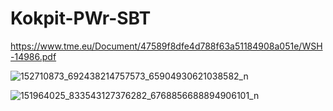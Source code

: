 # Kokpit-PWr-SBT

https://www.tme.eu/Document/47589f8dfe4d788f63a51184908a051e/WSH-14986.pdf



![152710873_692438214757573_65904930621038582_n](https://user-images.githubusercontent.com/74863849/108846220-9e107400-75de-11eb-9cbc-22bcd7ffbdb3.jpg)



![151964025_833543127376282_6768856688894906101_n](https://user-images.githubusercontent.com/74863849/108846209-9bae1a00-75de-11eb-9ecf-af8672e177d3.jpg)





